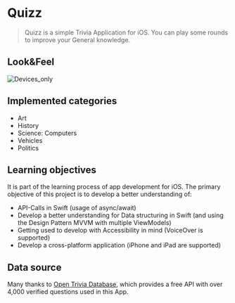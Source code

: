 # Quizz

> Quizz is a simple Trivia Application for iOS. You can play some rounds to improve your General knowledge.

## Look&Feel
![Devices_only](https://user-images.githubusercontent.com/68077359/203850049-5bb70f09-a891-4442-824d-fd9896693075.png)

## Implemented categories

- Art
- History
- Science: Computers
- Vehicles
- Politics


## Learning objectives

It is part of the learning process of app development for iOS. The primary objective of this project is to develop a better understanding of:

- API-Calls in Swift (usage of async/await)
- Develop a better understanding for Data structuring in Swift (and using the Design Pattern MVVM with multiple ViewModels)
- Getting used to develop with Accessibility in mind (VoiceOver is supported)
- Develop a cross-platform application (iPhone and iPad are supported)

## Data source

Many thanks to [Open Trivia Database](https://opentdb.com/), which provides a free API with over 4,000 verified questions used in this App.
